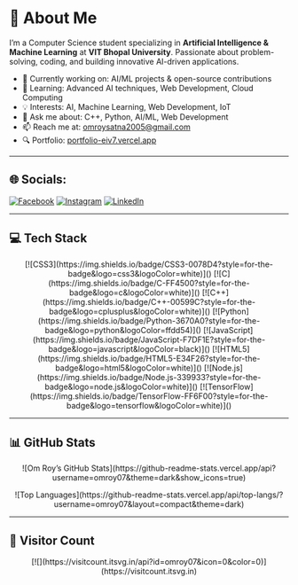 # 💫 About Me

I’m a Computer Science student specializing in **Artificial Intelligence & Machine Learning** at **VIT Bhopal University**. Passionate about problem-solving, coding, and building innovative AI-driven applications.

- 🔭 Currently working on: AI/ML projects & open-source contributions  
- 🌱 Learning: Advanced AI techniques, Web Development, Cloud Computing  
- 💡 Interests: AI, Machine Learning, Web Development, IoT  
- 💬 Ask me about: C++, Python, AI/ML, Web Development  
- 📫 Reach me at: omroysatna2005@gmail.com  
- 🔍 Portfolio: [portfolio-eiv7.vercel.app](https://portfolio-eiv7.vercel.app/)

---

## 🌐 Socials: 
[![Facebook](https://img.shields.io/badge/Facebook-%231877F2.svg?logo=Facebook&logoColor=white)](https://facebook.com/https://www.facebook.com/share/1DfH5w4A8L/) 
[![Instagram](https://img.shields.io/badge/Instagram-%23E4405F.svg?logo=Instagram&logoColor=white)](https://instagram.com/https://www.instagram.com/omroy_2005?igsh=eGZqZWZ6MDJqZjdz) 
[![LinkedIn](https://img.shields.io/badge/LinkedIn-%230077B5.svg?logo=linkedin&logoColor=white)](https://linkedin.com/in/https://www.linkedin.com/in/om-roy-3b809628a/)

---

## 💻 Tech Stack

<p align="center">
[![CSS3](https://img.shields.io/badge/CSS3-0078D4?style=for-the-badge&logo=css3&logoColor=white)]()  
[![C](https://img.shields.io/badge/C-FF4500?style=for-the-badge&logo=c&logoColor=white)]()  
[![C++](https://img.shields.io/badge/C++-00599C?style=for-the-badge&logo=cplusplus&logoColor=white)]()  
[![Python](https://img.shields.io/badge/Python-3670A0?style=for-the-badge&logo=python&logoColor=ffdd54)]()  
[![JavaScript](https://img.shields.io/badge/JavaScript-F7DF1E?style=for-the-badge&logo=javascript&logoColor=black)]()  
[![HTML5](https://img.shields.io/badge/HTML5-E34F26?style=for-the-badge&logo=html5&logoColor=white)]()  
[![Node.js](https://img.shields.io/badge/Node.js-339933?style=for-the-badge&logo=node.js&logoColor=white)]()  
[![TensorFlow](https://img.shields.io/badge/TensorFlow-FF6F00?style=for-the-badge&logo=tensorflow&logoColor=white)]()
</p>

---

## 📊 GitHub Stats

<p align="center">
![Om Roy’s GitHub Stats](https://github-readme-stats.vercel.app/api?username=omroy07&theme=dark&show_icons=true)
</p>

<p align="center">
![Top Languages](https://github-readme-stats.vercel.app/api/top-langs/?username=omroy07&layout=compact&theme=dark)
</p>

---

## 👀 Visitor Count

<p align="center">
[![](https://visitcount.itsvg.in/api?id=omroy07&icon=0&color=0)](https://visitcount.itsvg.in)
</p>
